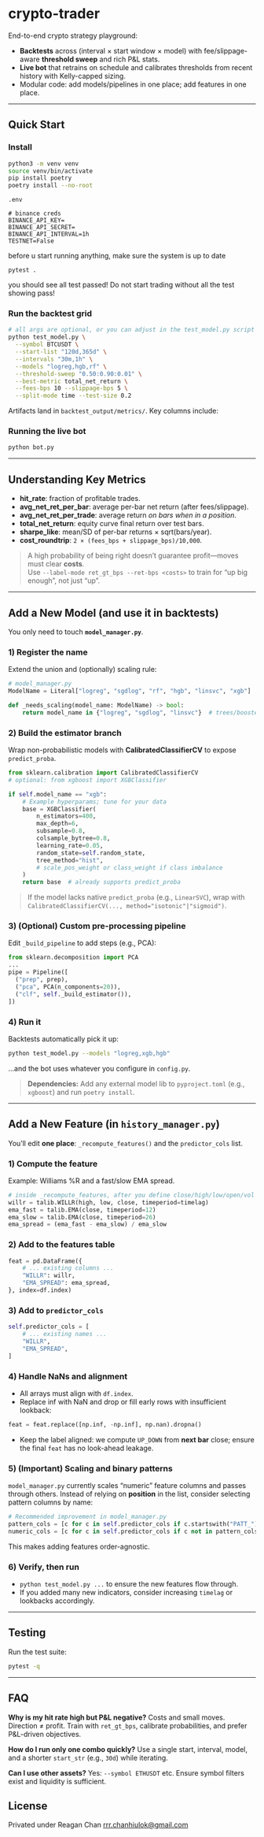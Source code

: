 # crypto-trader

End-to-end crypto strategy playground:

* **Backtests** across (interval × start window × model) with fee/slippage-aware **threshold sweep** and rich P\&L stats.
* **Live bot** that retrains on schedule and calibrates thresholds from recent history with Kelly-capped sizing.
* Modular code: add models/pipelines in one place; add features in one place.

---

## Quick Start

### Install

```bash
python3 -m venv venv
source venv/bin/activate
pip install poetry
poetry install --no-root
```

`.env`
```
# binance creds
BINANCE_API_KEY=
BINANCE_API_SECRET=
BINANCE_API_INTERVAL=1h
TESTNET=False
```

before u start running anything, make sure the system is up to date
```
pytest .
```
you should see all test passed! Do not start trading without all the test showing pass!

### Run the backtest grid

```bash
# all args are optional, or you can adjust in the test_model.py script's default
python test_model.py \
  --symbol BTCUSDT \
  --start-list "120d,365d" \
  --intervals "30m,1h" \
  --models "logreg,hgb,rf" \
  --threshold-sweep "0.50:0.90:0.01" \
  --best-metric total_net_return \
  --fees-bps 10 --slippage-bps 5 \
  --split-mode time --test-size 0.2
```

Artifacts land in `backtest_output/metrics/`. Key columns include:

### Running the live bot

```bash
python bot.py
```
---


## Understanding Key Metrics

* **hit\_rate**: fraction of profitable trades.
* **avg\_net\_ret\_per\_bar**: average per-bar net return (after fees/slippage).
* **avg\_net\_ret\_per\_trade**: average return *on bars when in a position*.
* **total\_net\_return**: equity curve final return over test bars.
* **sharpe\_like**: mean/SD of per-bar returns × sqrt(bars/year).
* **cost\_roundtrip**: `2 × (fees_bps + slippage_bps)/10,000`.

> A high probability of being right doesn’t guarantee profit—moves must clear **costs**. 
<br>Use `--label-mode ret_gt_bps --ret-bps <costs>` to train for “up big enough”, not just “up”.

---

## Add a New Model (and use it in backtests)

You only need to touch **`model_manager.py`**.

### 1) Register the name

Extend the union and (optionally) scaling rule:

```python
# model_manager.py
ModelName = Literal["logreg", "sgdlog", "rf", "hgb", "linsvc", "xgb"]  # NEW

def _needs_scaling(model_name: ModelName) -> bool:
    return model_name in {"logreg", "sgdlog", "linsvc"}  # trees/boosters usually False
```

### 2) Build the estimator branch

Wrap non-probabilistic models with **CalibratedClassifierCV** to expose `predict_proba`.

```python
from sklearn.calibration import CalibratedClassifierCV
# optional: from xgboost import XGBClassifier

if self.model_name == "xgb":
    # Example hyperparams; tune for your data
    base = XGBClassifier(
        n_estimators=400,
        max_depth=6,
        subsample=0.8,
        colsample_bytree=0.8,
        learning_rate=0.05,
        random_state=self.random_state,
        tree_method="hist",
        # scale_pos_weight or class_weight if class imbalance
    )
    return base  # already supports predict_proba
```

> If the model lacks native `predict_proba` (e.g., `LinearSVC`), wrap with `CalibratedClassifierCV(..., method="isotonic"|"sigmoid")`.

### 3) (Optional) Custom pre-processing pipeline

Edit `_build_pipeline` to add steps (e.g., PCA):

```python
from sklearn.decomposition import PCA
...
pipe = Pipeline([
  ("prep", prep),
  ("pca", PCA(n_components=20)),
  ("clf", self._build_estimator()),
])
```

### 4) Run it

Backtests automatically pick it up:

```bash
python test_model.py --models "logreg,xgb,hgb"
```

…and the bot uses whatever you configure in `config.py`.

> **Dependencies:** Add any external model lib to `pyproject.toml` (e.g., `xgboost`) and run `poetry install`.

---

## Add a New Feature (in `history_manager.py`)

You’ll edit **one place**: `_recompute_features()` and the `predictor_cols` list.

### 1) Compute the feature

Example: Williams %R and a fast/slow EMA spread.

```python
# inside _recompute_features, after you define close/high/low/open/vol
willr = talib.WILLR(high, low, close, timeperiod=timelag)
ema_fast = talib.EMA(close, timeperiod=12)
ema_slow = talib.EMA(close, timeperiod=26)
ema_spread = (ema_fast - ema_slow) / ema_slow
```

### 2) Add to the features table

```python
feat = pd.DataFrame({
    # ... existing columns ...
    "WILLR": willr,
    "EMA_SPREAD": ema_spread,
}, index=df.index)
```

### 3) Add to `predictor_cols`

```python
self.predictor_cols = [
    # ... existing names ...
    "WILLR",
    "EMA_SPREAD",
]
```

### 4) Handle NaNs and alignment

* All arrays must align with `df.index`.
* Replace inf with NaN and drop or fill early rows with insufficient lookback:

```python
feat = feat.replace([np.inf, -np.inf], np.nan).dropna()
```

* Keep the label aligned: we compute `UP_DOWN` from **next bar** close; ensure the final `feat` has no look-ahead leakage.

### 5) (Important) Scaling and binary patterns

`model_manager.py` currently scales “numeric” feature columns and passes through others. Instead of relying on **position** in the list, consider selecting pattern columns by name:

```python
# Recommended improvement in model_manager.py
pattern_cols = [c for c in self.predictor_cols if c.startswith("PATT_")]
numeric_cols = [c for c in self.predictor_cols if c not in pattern_cols]
```

This makes adding features order-agnostic.

### 6) Verify, then run

* `python test_model.py ...` to ensure the new features flow through.
* If you added many new indicators, consider increasing `timelag` or lookbacks accordingly.

---

## Testing

Run the test suite:

```bash
pytest -q
```

---

## FAQ

**Why is my hit rate high but P\&L negative?**  Costs and small moves. Direction ≠ profit. Train with `ret_gt_bps`, calibrate probabilities, and prefer P\&L-driven objectives.

**How do I run only one combo quickly?**  Use a single start, interval, model, and a shorter `start_str` (e.g., `30d`) while iterating.

**Can I use other assets?**  Yes: `--symbol ETHUSDT` etc. Ensure symbol filters exist and liquidity is sufficient.

## License

Privated under Reagan Chan rrr.chanhiulok@gmail.com
